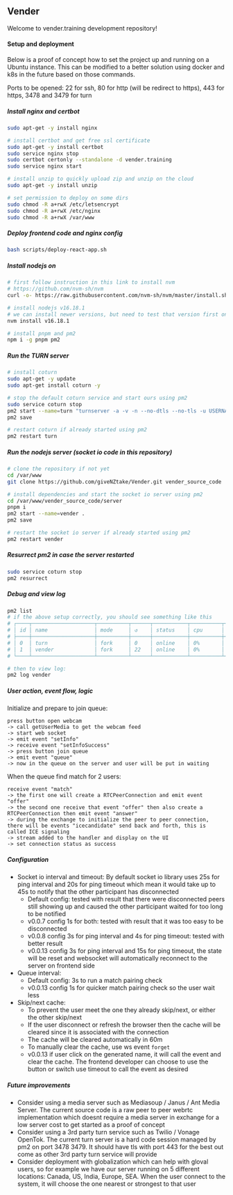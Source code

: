 ## Vender

Welcome to vender.training development repository!

#### Setup and deployment

Below is a proof of concept how to set the project up and running on a Ubuntu instance. This can be modified to a better solution using docker and k8s in the future based on those commands.

Ports to be opened: 22 for ssh, 80 for http (will be redirect to https), 443 for https, 3478 and 3479 for turn

##### Install nginx and certbot

```sh
sudo apt-get -y install nginx

# install certbot and get free ssl certificate
sudo apt-get -y install certbot
sudo service nginx stop
sudo certbot certonly --standalone -d vender.training
sudo service nginx start

# install unzip to quickly upload zip and unzip on the cloud
sudo apt-get -y install unzip

# set permission to deploy on some dirs
sudo chmod -R a+rwX /etc/letsencrypt
sudo chmod -R a+rwX /etc/nginx
sudo chmod -R a+rwX /var/www
```

##### Deploy frontend code and nginx config

```sh
bash scripts/deploy-react-app.sh
```

##### Install nodejs on

```sh
# first follow instruction in this link to install nvm
# https://github.com/nvm-sh/nvm
curl -o- https://raw.githubusercontent.com/nvm-sh/nvm/master/install.sh | bash

# install nodejs v16.18.1
# we can install newer versions, but need to test that version first on our local
nvm install v16.18.1

# install pnpm and pm2
npm i -g pnpm pm2
```

##### Run the TURN server

```sh
# install coturn
sudo apt-get -y update
sudo apt-get install coturn -y

# stop the default coturn service and start ours using pm2
sudo service coturn stop
pm2 start --name=turn "turnserver -a -v -n --no-dtls --no-tls -u USERNAME:PASSWORD -r 000"
pm2 save

# restart coturn if already started using pm2
pm2 restart turn
```

##### Run the nodejs server (socket io code in this repository)

```sh
# clone the repository if not yet
cd /var/www
git clone https://github.com/giveNZtake/Vender.git vender_source_code

# install dependencies and start the socket io server using pm2
cd /var/www/vender_source_code/server
pnpm i
pm2 start --name=vender .
pm2 save

# restart the socket io server if already started using pm2
pm2 restart vender
```

##### Resurrect pm2 in case the server restarted

```sh
sudo service coturn stop
pm2 resurrect
```

##### Debug and view log

```sh
pm2 list
# if the above setup correctly, you should see something like this
# ┌────┬────────────────────┬──────────┬──────┬───────────┬──────────┬──────────┐
# │ id │ name               │ mode     │ ↺    │ status    │ cpu      │ memory   │
# ├────┼────────────────────┼──────────┼──────┼───────────┼──────────┼──────────┤
# │ 0  │ turn               │ fork     │ 0    │ online    │ 0%       │ 11.3mb   │
# │ 1  │ vender             │ fork     │ 22   │ online    │ 0%       │ 174.6mb  │
# └────┴────────────────────┴──────────┴──────┴───────────┴──────────┴──────────┘

# then to view log:
pm2 log vender
```

##### User action, event flow, logic

Initialize and prepare to join queue:

```
press button open webcam
-> call getUserMedia to get the webcam feed
-> start web socket
-> emit event "setInfo"
-> receive event "setInfoSuccess"
-> press button join queue
-> emit event "queue"
-> now in the queue on the server and user will be put in waiting
```

When the queue find match for 2 users:

```
receive event "match"
-> the first one will create a RTCPeerConnection and emit event "offer"
-> the second one receive that event "offer" then also create a RTCPeerConnection then emit event "answer"
-> during the exchange to initialize the peer to peer connection, there will be events "icecandidate" send back and forth, this is called ICE signaling
-> stream added to the handler and display on the UI
-> set connection status as success
```

##### Configuration

- Socket io interval and timeout: By default socket io library uses 25s for ping interval and 20s for ping timeout which mean it would take up to 45s to notify that the other participant has disconnected
  - Default config: tested with result that there were disconnected peers still showing up and caused the other participant waited for too long to be notified
  - v0.0.7 config 1s for both: tested with result that it was too easy to be disconnected
  - v0.0.8 config 3s for ping interval and 4s for ping timeout: tested with better result
  - v0.0.13 config 3s for ping interval and 15s for ping timeout, the state will be reset and websocket will automatically reconnect to the server on frontend side
- Queue interval:
  - Default config: 3s to run a match pairing check
  - v0.0.13 config 1s for quicker match pairing check so the user wait less
- Skip/next cache:
  - To prevent the user meet the one they already skip/next, or either the other skip/next
  - If the user disconnect or refresh the browser then the cache will be cleared since it is associated with the connection
  - The cache will be cleared automatically in 60m
  - To manually clear the cache, use ws event `forget`
  - v0.0.13 if user click on the generated name, it will call the event and clear the cache. The frontend developer can choose to use the button or switch use timeout to call the event as desired

##### Future improvements

- Consider using a media server such as Mediasoup / Janus / Ant Media Server. The current source code is a raw peer to peer webrtc implementation which doesnt require a media server in exchange for a low server cost to get started as a proof of concept
- Consider using a 3rd party turn service such as Twilio / Vonage OpenTok. The current turn server is a hard code session managed by pm2 on port 3478 3479. It should have tls with port 443 for the best out come as other 3rd party turn service will provide
- Consider deployment with globalization which can help with gloval users, so for example we have our server running on 5 different locations: Canada, US, India, Europe, SEA. When the user connect to the system, it will choose the one nearest or strongest to that user
